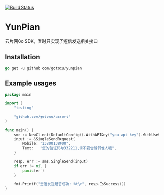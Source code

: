 [![Build Status](https://travis-ci.org/gotoxu/yunpian.svg?branch=master)](https://travis-ci.org/gotoxu/yunpian)

# YunPian
云片网Go SDK，暂时只实现了短信发送相关接口

## Installation
```go
go get -u github.com/gotoxu/yunpian
```

## Example usages
```go
package main

import (
	"testing"

	"github.com/gotoxu/assert"
)

func main() {
	sms := NewClient(DefaultConfig().WithAPIKey("you api key").WithUseSSL(true)).SMS()
	input := &SingleSendRequest{
		Mobile: "13800138000",
		Text:   "您的验证码为332211,请不要告诉其他人哦",
	}

    resp, err := sms.SingleSend(input)
    if err != nil {
        panic(err)
    }

    fmt.Printf("短信发送是否成功: %t\n", resp.IsSuccess())
}
```
